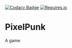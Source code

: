 [![Codacy Badge](https://api.codacy.com/project/badge/Grade/3429595288da4e8c9aa9e7615919002d)](https://app.codacy.com/app/stepan-antonyuk/pixelpunk?utm_source=github.com&utm_medium=referral&utm_content=stepan-antonyuk/pixelpunk&utm_campaign=Badge_Grade_Dashboard)
[![Requires.io](https://img.shields.io/requires/github/stepan-antonyuk/pixelpunk)](https://requires.io/github/stepan-antonyuk/pixelpunk/requirements/)

PixelPunk
=========

A game